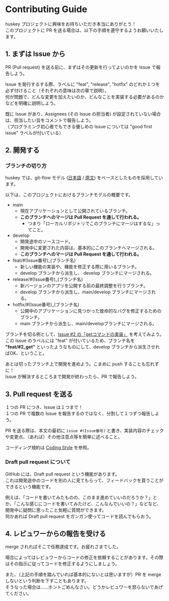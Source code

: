 # Contributing Guide

huskey プロジェクトに興味をお持ちいただき本当にありがとう！  
このプロジェクトに PR を送る場合は、以下の手順を遵守するようお願いいたします。

## 1. まずは Issue から

PR (Pull request) を送る前に、まずはその更新を行ってよいのかを Issue で報告しよう。

Issue を発行するする際、ラベルに "feat", "release", "hotfix" のどれか１つを必ず付けること（それぞれの意味は次の章で説明）。  
何が問題で、どんな変更を加えたいのか、どんなことを実装する必要があるのかなどを明確に説明しよう。

既に Issue があり、Assignees (その Issue の担当者) が設定されていない場合は、担当したい旨をコメントで報告しよう。  
（プログラミング初心者でもできる優しめの Issue については "good first issue" ラベルが付いている）

## 2. 開発する

### ブランチの切り方

huskey では、git-flow モデル ([日本語](https://keijinsonyaban.blogspot.com/2010/10/a-successful-git-branching-model.html)
/ [原文](https://nvie.com/posts/a-successful-git-branching-model/)) をベースとしたものを採用しています。

以下は、このプロジェクトにおけるブランチモデルの概要です。

- main
    - 現在アプリケーションとして公開されているブランチ。
    - **このブランチへのマージは Pull Request を通して行われる。**
        - つまり「ローカルリポジトリでこのブランチにマージはするな」ってこと。
- develop
    - 開発途中のソースコード。
    - 開発中に変更された内容は、基本的にこのブランチへマージされる。
    - **このブランチへのマージは Pull Request を通して行われる。**
- feat/#(Issue番号)_(ブランチ名)
    - 新しい機能の実装や、機能を修正する際に用いるブランチ。
    - develop ブランチから派生し、 develop ブランチにマージされる。
- release/#(Issue番号)_(ブランチ名)
    - 新バージョンのアプリを公開する前の最終調整を行うブランチ。
    - develop ブランチから派生し、main/develop ブランチにマージされる。
- hotfix/#(Issue番号)_(ブランチ名)
    - 公開中のアプリケーションに見つかった致命的なバグを修正するためのブランチ。
    - main ブランチから派生し、main/developブランチにマージされる。

ブランチを切る例として、[Issue #2 の「getコマンドの実装」](https://github.com/denx-official/huskey/issues/2) を考えてみよう。  
この Issue のラベルには "feat" が付いているため、ブランチ名を **"feat/#2_get"** といったようなものにして、develop ブランチから派生させればOK、ということ。

あとは切ったブランチ上で開発を進めよう。こまめに push することも忘れずに！  
Issue が解決するところまで開発が終わったら、PR で報告しよう。

## 3. Pull request を送る

１つの PR につき、Issue は１つまで！  
１つの PR で複数の Issue を報告するのではなく、分割して１つずつ報告しよう。

PR を送る際は、本文の最初に `issue #(Issue番号)` と書き、実装内容のチェックや変更点、（あれば）その他注意点等を簡単に述べること。

コーディング規約は [Coding Style](https://github.com/denx-official/huskey/blob/main/.github/codingstyle.md) を参照。

### Draft pull request について

GitHub には、Draft pull request という機能があります。  
これは開発途中のコードを別の人に見てもらって、フィードバックを貰うことができるという機能です。

例えば、「コードを書いてみたものの、このまま進めていいのだろうか？」とか、「こんな感じにコードを書いてみたけど、こんなんでいいの？」などなど、開発中に疑問に思ったこと気軽に質問ができます。  
何かあれば Draft pull request をガンガン使ってコードを読んでもらおう。

## 4. レビュワーからの報告を受ける

merge されればそこで任務達成です。お疲れさまでした。

場合によってはレビュワーからコードの修正を依頼することがあります。その際はその指示に従ってコードを修正するようにしましょう。

また、（上記の手順を踏んでいれば基本的にないとは思いますが）PR を merge しないという判断を下すこともあります。  
そうなった場合は……ホントごめんなさい。どうかレビュワーを怒らないであげてください。
